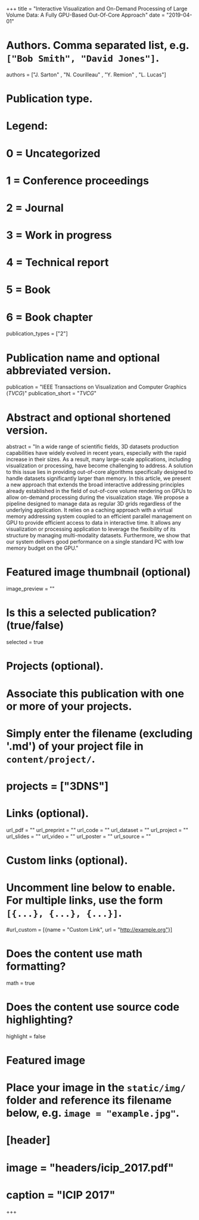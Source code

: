 +++
title = "Interactive Visualization and On-Demand Processing of Large Volume Data: A Fully GPU-Based Out-Of-Core Approach"
date = "2019-04-01"

# Authors. Comma separated list, e.g. `["Bob Smith", "David Jones"]`.
authors = ["J. Sarton" , "N. Courilleau" , "Y. Remion" , "L. Lucas"]

# Publication type.
# Legend:
# 0 = Uncategorized
# 1 = Conference proceedings
# 2 = Journal
# 3 = Work in progress
# 4 = Technical report
# 5 = Book
# 6 = Book chapter
publication_types = ["2"]

# Publication name and optional abbreviated version.
publication = "IEEE Transactions on Visualization and Computer Graphics (*TVCG*)"
publication_short = "*TVCG*"

# Abstract and optional shortened version.
abstract = "In a wide range of scientific fields, 3D datasets production capabilities have widely evolved in recent years, especially with the rapid increase in their sizes. As a result, many large-scale applications, including visualization or processing, have become challenging to address. A solution to this issue lies in providing out-of-core algorithms specifically designed to handle datasets significantly larger than memory. In this article, we present a new approach that extends the broad interactive addressing principles already established in the field of out-of-core volume rendering on GPUs to allow on-demand processing during the visualization stage. We propose a pipeline designed to manage data as regular 3D grids regardless of the underlying application. It relies on a caching approach with a virtual memory addressing system coupled to an efficient parallel management on GPU to provide efficient access to data in interactive time. It allows any visualization or processing application to leverage the flexibility of its structure by managing multi-modality datasets. Furthermore, we show that our system delivers good performance on a single standard PC with low memory budget on the GPU."

# Featured image thumbnail (optional)
image_preview = ""

# Is this a selected publication? (true/false)
selected = true

# Projects (optional).
#   Associate this publication with one or more of your projects.
#   Simply enter the filename (excluding '.md') of your project file in `content/project/`.
# projects = ["3DNS"]

# Links (optional).
url_pdf = ""
url_preprint = ""
url_code = ""
url_dataset = ""
url_project = ""
url_slides = ""
url_video = ""
url_poster = ""
url_source = ""

# Custom links (optional).
#   Uncomment line below to enable. For multiple links, use the form `[{...}, {...}, {...}]`.
#url_custom = [{name = "Custom Link", url = "http://example.org"}]

# Does the content use math formatting?
math = true

# Does the content use source code highlighting?
highlight = false

# Featured image
# Place your image in the `static/img/` folder and reference its filename below, e.g. `image = "example.jpg"`.
# [header]
# image = "headers/icip_2017.pdf"
# caption = "ICIP 2017"

+++
